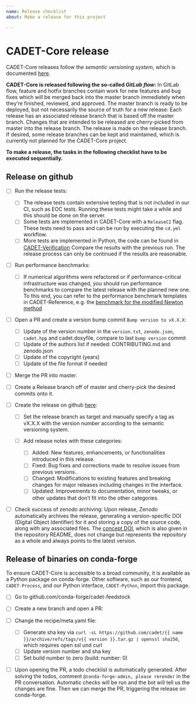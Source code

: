 ```yaml
---
name: Release checklist
about: Make a release for this project

---
```


CADET-Core release
==================

CADET-Core releases follow the *semantic versioning system*, which is documented [here](https://semver.org/).

**CADET-Core is released following the so-called *GitLab flow*:**
In GitLab flow, feature and hotfix branches contain work for new features and bug fixes which will be merged back into the master branch immediately when they’re finished, reviewed, and approved. The master branch is ready to be deployed, but not necessarily the source of truth for a new release: Each release has an associated release branch that is based off the master branch. Changes that are intended to be released are cherry-picked from master into the release branch. The release is made on the release branch. If desired, some release branches can be kept and maintained, which is currently not planned for the CADET-Core project.


**To make a release, the tasks in the following checklist have to be executed sequentially.**


Release on github
-----------------

- [ ] Run the release tests:

  - [ ] The release tests contain extensive testing that is not included in our CI, such as EOC tests.
    Running these tests might take a while and this should be done on the server.
  - [ ] Some tests are implemented in CADET-Core with a `ReleaseCI` flag. These tests need to pass and can be run by executing the `cd.yml` workflow.
  - [ ] More tests are implemented in Python, the code can be found in [CADET-Verification](https://github.com/cadet/CADET-Verification)
  Compare the results with the previous run.
  The release process can only be continued if the results are reasonable.

- [ ] Run performance benchmarks:

  - [ ] If numerical algorithms were refactored or if performance-critical infrastructure was changed, you should run performance benchmarks to compare the latest release with the planned new one.
    To this end, you can refer to the performance benchmark templates in CADET-Reference, e.g. the [benchmark for the modified Newton method](https://jugit.fz-juelich.de/IBG-1/ModSim/cadet/cadet-reference/-/tree/benchmark_modified_newton?ref_type=heads)

- [ ] Open a PR and create a version bump commit `Bump version to vX.X.X`:
  
  - [ ] Update of the version number in the `version.txt`, `zenodo.json`, `cadet.hpp` and cadet.doxyfile, compare to last `bump version` commit
  - [ ] Update of the authors list if needed: CONTRIBUTING.md and zenodo.json
  - [ ] Update of the copyright (years)
  - [ ] Update of the file format if needed

- [ ] Merge the PR into master.

- [ ] Create a Release branch off of master and cherry-pick the desired commits onto it.

- [ ] Create the release on github [here](https://github.com/cadet/CADET-Core/releases/new):

  - [ ] Set the release branch as target and manually specify a tag as vX.X.X with the version number according to the semantic versioning system.
  - [ ] Add release notes with these categories:

    - [ ] Added: New features, enhancements, or functionalities introduced in this release.
    - [ ] Fixed: Bug fixes and corrections made to resolve issues from previous versions.
    - [ ] Changed: Modifications to existing features and breaking changes for major releases including changes in the interface.
    - [ ] Updated: Improvements to documentation, minor tweaks, or other updates that don’t fit into the other categories.

- [ ] Check success of zenodo archiving: Upon release, Zenodo automatically archives the release, generating a version-specific DOI (Digital Object Identifier) for it and storing a copy of the source code, along with any associated files. The [concept DOI](https://doi.org/10.5281/zenodo.8179015), which is also given in the repository README, does not change but represents the repository as a whole and always points to the latest version.

Release of binaries on conda-forge
----------------------------------

To ensure CADET-Core is accessible to a broad community, it is available as a Python package on conda-forge.
Other software, such as our frontend, `CADET-Process`, and our Python interface, `CADET-Python`, import this package.

- [ ] Go to github.com/conda-forge/cadet-feedstock
- [ ] Create a new branch and open a PR:
- [ ] Change the recipe/meta.yaml file:

  - [ ] Generate sha key via ``curl -sL https://github.com/cadet/{{ name }}/archive/refs/tags/v{{ version }}.tar.gz | openssl sha256``, which requires open ssl und curl
  - [ ] Update version number and sha key
  - [ ] Set build number to zero (build: number: 0)

- [ ] Upon opening the PR, a todo checklist is automatically generated. After solving the todos, comment `@conda-forge-admin, please rerender` in the PR conversation. Automatic checks will be run and the bot will tell us the changes are fine. Then we can merge the PR, triggering the release on conda-forge.

